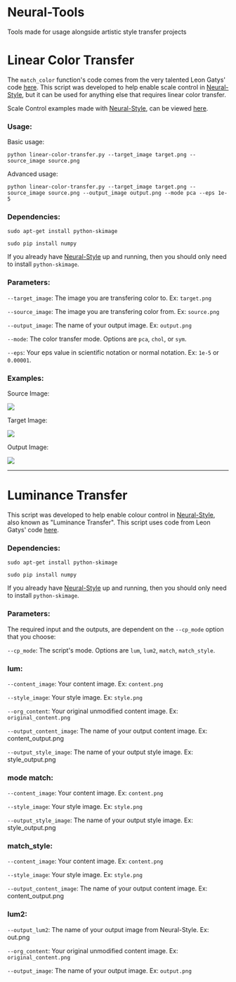 # Neural-Tools
Tools made for usage alongside artistic style transfer projects

# Linear Color Transfer

The `match_color` function's code comes from the very talented Leon Gatys' code [here](https://github.com/leongatys/NeuralImageSynthesis/blob/master/ExampleNotebooks/ScaleControl.ipynb). This script was developed to help enable scale control in [Neural-Style](https://github.com/jcjohnson/neural-style), but it can be used for anything else that requires linear color transfer.

Scale Control examples made with [Neural-Style](https://github.com/jcjohnson/neural-style), can be viewed [here](https://github.com/ProGamerGov/Neural-Tools/wiki/Scale-Control-Examples).

### Usage: 

Basic usage: 

```
python linear-color-transfer.py --target_image target.png --source_image source.png
```

Advanced usage: 

```
python linear-color-transfer.py --target_image target.png --source_image source.png --output_image output.png --mode pca --eps 1e-5
```

### Dependencies: 

`sudo apt-get install python-skimage`

`sudo pip install numpy`

If you already have [Neural-Style](https://github.com/jcjohnson/neural-style) up and running, then you should only need to install `python-skimage`.

### Parameters: 

`--target_image`: The image you are transfering color to. Ex: `target.png`

`--source_image`: The image you are transfering color from. Ex: `source.png`

`--output_image`: The name of your output image. Ex: `output.png`

`--mode`: The color transfer mode. Options are `pca`, `chol`, or `sym`.

`--eps`: Your eps value in scientific notation or normal notation. Ex: `1e-5` or `0.00001`.

### Examples: 

Source Image: 

![](https://i.imgur.com/eoX7f3Il.jpg)

Target Image: 

![](https://i.imgur.com/7FPCSril.jpg)

Output Image: 

![](https://i.imgur.com/STZ0Mspl.png)

---

# Luminance Transfer

This script was developed to help enable colour control in [Neural-Style](https://github.com/jcjohnson/neural-style), also known as "Luminance Transfer". This script uses code from Leon Gatys' code [here](https://github.com/leongatys/NeuralImageSynthesis/blob/master/ExampleNotebooks/ColourControl.ipynb).

### Dependencies: 

`sudo apt-get install python-skimage`

`sudo pip install numpy`

If you already have [Neural-Style](https://github.com/jcjohnson/neural-style) up and running, then you should only need to install `python-skimage`.

### Parameters: 

The required input and the outputs, are dependent on the `--cp_mode` option that you choose: 

`--cp_mode`: The script's mode. Options are `lum`, `lum2`, `match`, `match_style`.

### lum:

`--content_image`: Your content image. Ex: `content.png`

`--style_image`: Your style image. Ex: `style.png`

`--org_content`: Your original unmodified content image. Ex: `original_content.png`

`--output_content_image`: The name of your output content image. Ex: content_output.png

`--output_style_image`: The name of your output style image. Ex: style_output.png

### mode match:

`--content_image`: Your content image. Ex: `content.png`

`--style_image`: Your style image. Ex: `style.png`

`--output_style_image`: The name of your output style image. Ex: style_output.png

### match_style:

`--content_image`: Your content image. Ex: `content.png`

`--style_image`: Your style image. Ex: `style.png`

`--output_content_image`: The name of your output content image. Ex: content_output.png

### lum2:

`--output_lum2`: The name of your output image from Neural-Style. Ex: out.png

`--org_content`: Your original unmodified content image. Ex: `original_content.png`

`--output_image`: The name of your output image. Ex: `output.png`

